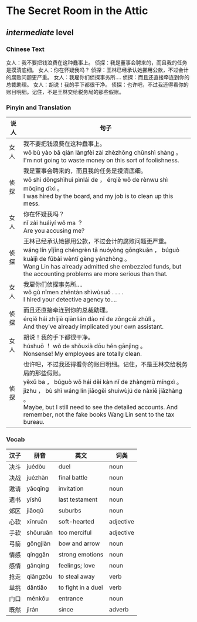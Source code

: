 # The Secret Room in the Attic
## *intermediate* level

### Chinese Text
女人：我不要把钱浪费在这种蠢事上。
侦探：我是董事会聘来的，而且我的任务是摸清底细。
女人：你在怀疑我吗？
侦探：王林已经承认她挪用公款，不过会计的腐败问题更严重。
女人：我雇你们侦探事务所....
侦探：而且还直接牵连到你的总裁助理。
女人：胡说！我的手下都很干净。
侦探：也许吧，不过我还得看你的账目明细。记住，不是王林交给税务局的那些假账。

### Pinyin and Translation
|说人|句子|
|----|----|
|女人|我不要把钱浪费在这种蠢事上。<br />wǒ bù yào bǎ qián làngfèi zài zhèzhǒng chǔnshì shàng 。<br />I'm not going to waste money on this sort of foolishness.|
|侦探|我是董事会聘来的，而且我的任务是摸清底细。<br />wǒ shì dǒngshìhuì pìnlái de ， érqiě wǒ de rènwu shì mōqīng dǐxì 。<br />I was hired by the board, and my job is to clean up this mess.|
|女人|你在怀疑我吗？<br />nǐ zài huáiyí wǒ ma ？<br />Are you accusing me?|
|侦探|王林已经承认她挪用公款，不过会计的腐败问题更严重。<br />wáng lín yǐjīng chéngrèn tā nuóyòng gōngkuǎn ， búguò kuàijì de fǔbài wèntí gèng yánzhòng 。<br />Wang Lin has already admitted she embezzled funds, but the accounting problems are more serious than that.|
|女人|我雇你们侦探事务所....<br />wǒ gù nǐmen zhēntàn shìwùsuǒ . . . .<br />I hired your detective agency to....|
|侦探|而且还直接牵连到你的总裁助理。<br />érqiě hái zhíjiē qiānlián dào nǐ de zǒngcái zhùlǐ 。<br />And they've already implicated your own assistant.|
|女人|胡说！我的手下都很干净。<br />húshuō ！ wǒ de shǒuxià dōu hěn gānjìng 。<br />Nonsense! My employees are totally clean.|
|侦探|也许吧，不过我还得看你的账目明细。记住，不是王林交给税务局的那些假账。<br />yěxǔ ba ， búguò wǒ hái děi kàn nǐ de zhàngmù míngxì 。 jìzhu ， bù shì wáng lín jiāogěi shuìwùjú de nàxiē jiǎzhàng 。<br />Maybe, but I still need to see the detailed accounts. And remember, not the fake books Wang Lin sent to the tax bureau.|
### Vocab
|汉子|拼音|英文|词类|
|----|----|----|----|
|决斗|juédòu|duel|noun|
|决战|juézhàn|final battle|noun|
|邀请|yāoqǐng|invitation|noun|
|遗书|yíshū|last testament|noun|
|郊区|jiāoqū|suburbs|noun|
|心软|xīnruǎn|soft-hearted|adjective|
|手软|shǒuruǎn|too merciful|adjective|
|弓箭|gōngjiàn|bow and arrow|noun|
|情感|qínggǎn|strong emotions|noun|
|感情|gǎnqíng|feelings; love|noun|
|抢走|qiāngzǒu|to steal away|verb|
|单挑|dāntiāo|to fight in a duel|verb|
|门口|ménkǒu|entrance|noun|
|既然|jìrán|since|adverb|